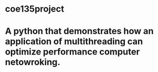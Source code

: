 # coe135project

# A python that demonstrates how an application of multithreading can optimize performance computer netowroking.
